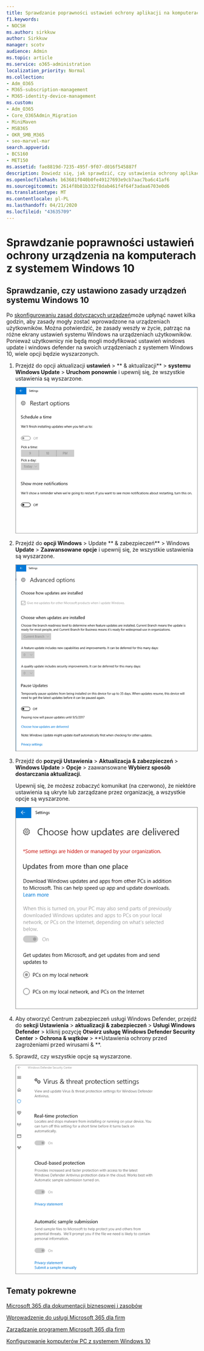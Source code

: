 ```yaml
---
title: Sprawdzanie poprawności ustawień ochrony aplikacji na komputerach z systemem Windows 10
f1.keywords:
- NOCSH
ms.author: sirkkuw
author: Sirkkuw
manager: scotv
audience: Admin
ms.topic: article
ms.service: o365-administration
localization_priority: Normal
ms.collection:
- Adm_O365
- M365-subscription-management
- M365-identity-device-management
ms.custom:
- Adm_O365
- Core_O365Admin_Migration
- MiniMaven
- MSB365
- OKR_SMB_M365
- seo-marvel-mar
search.appverid:
- BCS160
- MET150
ms.assetid: fae8819d-7235-495f-9f07-d016f545887f
description: Dowiedz się, jak sprawdzić, czy ustawienia ochrony aplikacji usługi Microsoft 365 dla firm zostały zastosowane na urządzeniach z systemem Windows 10 użytkowników.
ms.openlocfilehash: b63681f040b0fe49127693e9cb7aac7ba6c41af6
ms.sourcegitcommit: 2614f8b81b332f8dab461f4f64f3adaa6703e0d6
ms.translationtype: MT
ms.contentlocale: pl-PL
ms.lasthandoff: 04/21/2020
ms.locfileid: "43635709"
---
```

# <a name="validate-device-protection-settings-on-windows-10-pcs"></a>Sprawdzanie poprawności ustawień ochrony urządzenia na komputerach z systemem Windows 10

## <a name="verify-that-windows-10-device-policies-are-set"></a>Sprawdzanie, czy ustawiono zasady urządzeń systemu Windows 10

Po [skonfigurowaniu zasad dotyczących urządzeń](protection-settings-for-windows-10-pcs.md)może upłynąć nawet kilka godzin, aby zasady mogły zostać wprowadzone na urządzeniach użytkowników. Można potwierdzić, że zasady weszły w życie, patrząc na różne ekrany ustawień systemu Windows na urządzeniach użytkowników. Ponieważ użytkownicy nie będą mogli modyfikować ustawień windows update i windows defender na swoich urządzeniach z systemem Windows 10, wiele opcji będzie wyszarzonych.
  
1. Przejdź do opcji aktualizacji **ustawień** \> ** &amp; aktualizacji** \> **systemu Windows Update** \> **Uruchom ponownie** i upewnij się, że wszystkie ustawienia są wyszarzone. 
    
    ![Wszystkie opcje ponownego uruchomienia są wyszarzone.](../media/31308da9-18b0-47c5-bbf6-d5fa6747c376.png)
  
2. Przejdź do **opcji Windows** \> Update ** &amp; zabezpieczeń** \> Windows **Update** \> **Zaawansowane opcje** i upewnij się, że wszystkie ustawienia są wyszarzone. 
    
    ![Opcje aktualizacji zaawansowanych systemu Windows są wyszarzone.](../media/049cf281-d503-4be9-898b-c0a3286c7fc2.png)
  
3. Przejdź do **pozycji Ustawienia** \> **Aktualizacja &amp; zabezpieczeń** \> **Windows Update** \> **Opcje** \> zaawansowane **Wybierz sposób dostarczania aktualizacji**.
    
    Upewnij się, że możesz zobaczyć komunikat (na czerwono), że niektóre ustawienia są ukryte lub zarządzane przez organizację, a wszystkie opcje są wyszarzone.
    
    ![Wybierz sposób dostarczania aktualizacji strona wskazuje ustawienia są ukryte lub zarządzane przez organizację.](../media/6b3e37c5-da41-4afd-9983-b4f406216b59.png)
  
4. Aby otworzyć Centrum zabezpieczeń usługi Windows Defender, przejdź do **sekcji Ustawienia** \> **aktualizacji &amp; zabezpieczeń** \> **Usługi Windows Defender** \> kliknij pozycję **Otwórz usługę Windows Defender Security Center** \> **Ochrona &amp; wątków** \> **Ustawienia ochrony przed zagrożeniami przed wirusami &amp; **. 
    
5. Sprawdź, czy wszystkie opcje są wyszarzone. 
    
    ![Ustawienia ochrony przed wirusami i zagrożeniami są wyszarzone.](../media/9ca68d40-a5d9-49d7-92a4-c581688b5926.png)
  
## <a name="related-topics"></a>Tematy pokrewne

[Microsoft 365 dla dokumentacji biznesowej i zasobów](https://go.microsoft.com/fwlink/p/?linkid=853701)
  
[Wprowadzenie do usługi Microsoft 365 dla firm](microsoft-365-business-overview.md)
  
[Zarządzanie programem Microsoft 365 dla firm](manage.md)
  
[Konfigurowanie komputerów PC z systemem Windows 10](protection-settings-for-windows-10-pcs.md)
  

